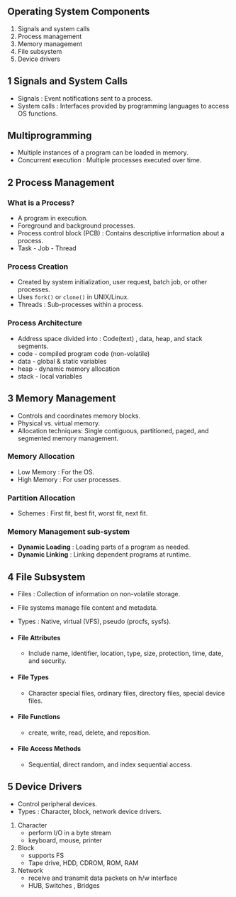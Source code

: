 ## Operating System Components
1. Signals and system calls
2. Process management
3. Memory management
4. File subsystem
5. Device drivers

## 1 Signals and System Calls
- Signals : Event notifications sent to a process.
- System calls : Interfaces provided by programming languages to access OS functions.

## Multiprogramming
- Multiple instances of a program can be loaded in memory.
- Concurrent execution : Multiple processes executed over time.

## 2 Process Management
### What is a Process?
- A program in execution.
- Foreground and background processes.
- Process control block (PCB) : Contains descriptive information about a process.
- Task - Job - Thread

### Process Creation
- Created by system initialization, user request, batch job, or other processes.
- Uses `fork()` or `clone()` in UNIX/Linux.
- Threads : Sub-processes within a process.

### Process Architecture
- Address space divided into : Code(text) , data, heap, and stack segments.
- code - compiled program code (non-volatile)
- data - global & static variables
- heap - dynamic memory allocation
- stack - local variables

## 3 Memory Management
- Controls and coordinates memory blocks.
- Physical vs. virtual memory.
- Allocation techniques: Single contiguous, partitioned, paged, and segmented memory management.

### Memory Allocation
- Low Memory : For the OS.
- High Memory : For user processes.

### Partition Allocation
- Schemes : First fit, best fit, worst fit, next fit.

### Memory Management sub-system 
- **Dynamic Loading** : Loading parts of a program as needed.
- **Dynamic Linking** : Linking dependent programs at runtime.

## 4 File Subsystem
- Files : Collection of information on non-volatile storage.
- File systems manage file content and metadata.
- Types : Native, virtual (VFS), pseudo (procfs, sysfs).

- #### File Attributes
   - Include name, identifier, location, type, size, protection, time, date, and security.

- #### File Types
   - Character special files, ordinary files, directory files, special device files.

- #### File Functions
   - create, write, read, delete, and reposition.

- #### File Access Methods
   - Sequential, direct random, and index sequential access.

## 5 Device Drivers
- Control peripheral devices.
- Types : Character, block, network device drivers.
1. Character 
    - perform I/O in a byte stream
    - keyboard, mouse, printer
1. Block 
    - supports  FS
    - Tape drive, HDD, CDROM, ROM, RAM
1. Network 
	- receive and transmit data packets on h/w interface 
	- HUB, Switches , Bridges

